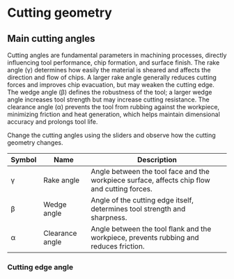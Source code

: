 <script setup>
import CuttingAnglesComponent from './components/CuttingAnglesInteractive.vue'
</script>
# Cutting geometry

## Main cutting angles <Badge type="warning" text="LLM Generated Placeholder" />
Cutting angles are fundamental parameters in machining processes, directly influencing tool performance, chip formation, and surface finish. The rake angle (γ) determines how easily the material is sheared and affects the direction and flow of chips. A larger rake angle generally reduces cutting forces and improves chip evacuation, but may weaken the cutting edge. The wedge angle (β) defines the robustness of the tool; a larger wedge angle increases tool strength but may increase cutting resistance. The clearance angle (α) prevents the tool from rubbing against the workpiece, minimizing friction and heat generation, which helps maintain dimensional accuracy and prolongs tool life.

Change the cutting angles using the sliders and observe how the cutting geometry changes. 
<CuttingAnglesComponent />

| Symbol | Name           | Description                                  |
|--------|----------------|----------------------------------------------|
| γ      | Rake angle     | Angle between the tool face and the workpiece surface, affects chip flow and cutting forces. |
| β      | Wedge angle    | Angle of the cutting edge itself, determines tool strength and sharpness. |
| α      | Clearance angle| Angle between the tool flank and the workpiece, prevents rubbing and reduces friction. |

### Cutting edge angle

